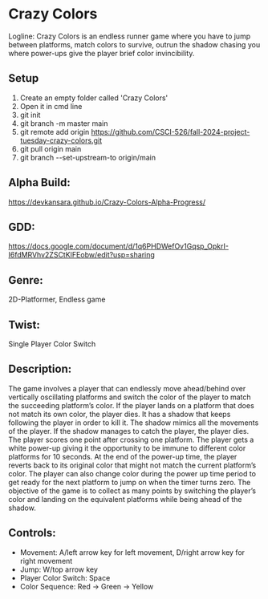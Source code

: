 
# Crazy Colors

Logline: Crazy Colors is an endless runner game where you have to jump between platforms, match colors to survive, outrun the shadow chasing you where power-ups give the player brief color invincibility.

## Setup

1. Create an empty folder called 'Crazy Colors'
2. Open it in cmd line
3. git init
4. git branch -m master main
5. git remote add origin https://github.com/CSCI-526/fall-2024-project-tuesday-crazy-colors.git
6. git pull origin main
7. git branch --set-upstream-to origin/main


## Alpha Build:
https://devkansara.github.io/Crazy-Colors-Alpha-Progress/

## GDD: 
https://docs.google.com/document/d/1q6PHDWefOv1Gqsp_OpkrI-I6fdMRVhv2ZSCtKIFEobw/edit?usp=sharing

## Genre: 
2D-Platformer, Endless game

## Twist:  
Single Player Color Switch

## Description:
The game involves a player that can endlessly move ahead/behind over vertically oscillating platforms and switch the color of the player to match the succeeding platform’s color. If the player lands on a platform that does not match its own color, the player dies. It has a shadow that keeps following the player in order to kill it. The shadow mimics all the movements of the player. If the shadow manages to catch the player, the player dies. The player scores one point after crossing one platform. The player gets a white power-up giving it the opportunity to be immune to different color platforms for 10 seconds. At the end of the power-up time, the player reverts back to its original color that might not match the current platform’s color. The player can also change color during the power up time period to get ready for the next platform to jump on when the timer turns zero. The objective of the game is to collect as many points by switching the player’s color and landing on the equivalent platforms while being ahead of the shadow.

## Controls:
- Movement: A/left arrow key for left movement, D/right arrow key for right movement
- Jump: W/top arrow key
- Player Color Switch: Space
- Color Sequence: Red -> Green -> Yellow
